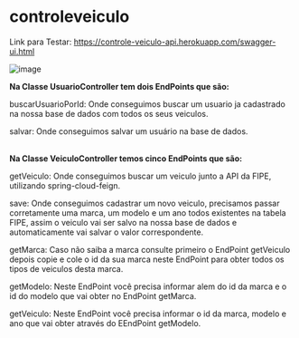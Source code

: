 # controleveiculo

Link para Testar: https://controle-veiculo-api.herokuapp.com/swagger-ui.html

![image](https://user-images.githubusercontent.com/47534815/123556491-ed6bda00-d761-11eb-90cb-c075b7c10965.png)

<b>Na Classe UsuarioController tem dois EndPoints que são:</b>

buscarUsuarioPorId: Onde conseguimos buscar um usuario ja cadastrado na nossa base de dados com todos os seus veiculos.

salvar: Onde conseguimos salvar um usuário na base de dados.</br></br>

<b>Na Classe VeiculoController temos cinco EndPoints que são:</b>
 
getVeiculo: Onde conseguimos buscar um veiculo junto a API da FIPE, utilizando spring-cloud-feign.

save: Onde conseguimos cadastrar um novo veiculo, precisamos passar corretamente uma marca, um modelo e um ano todos existentes na tabela FIPE, assim o veiculo vai ser salvo na nossa base de dados e automaticamente vai salvar o valor correspondente.

getMarca: Caso não saiba a marca consulte primeiro o EndPoint getVeiculo depois copie e cole o id da sua marca neste EndPoint para obter todos os tipos de veiculos desta marca.

getModelo: Neste EndPoint você precisa informar alem do id da marca e o id do modelo que vai obter no EndPoint getMarca.

getVeiculo: Neste EndPoint você precisa informar o id da marca, modelo e ano que vai obter através do EEndPoint getModelo.
